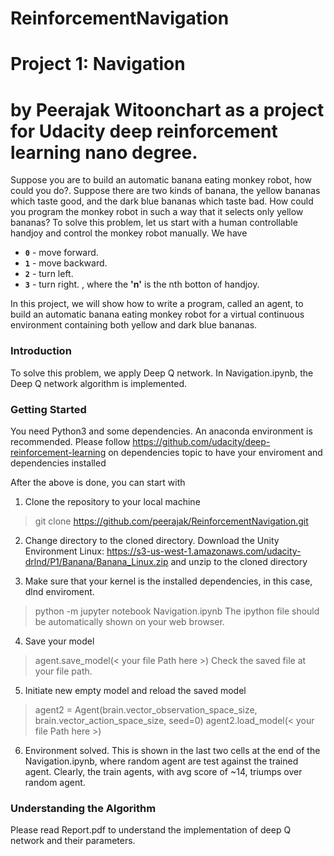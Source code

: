 # ReinforcementNavigation
# Project 1: Navigation
# by Peerajak Witoonchart as a project for Udacity deep reinforcement learning nano degree.
Suppose you are to build an automatic banana eating monkey robot, how could you do?. Suppose there are two kinds of banana, the yellow bananas which taste good, and the dark blue bananas which taste bad. How could you program the monkey robot in such a way that it selects only yellow bananas?  To solve this problem, let us start with a human controllable handjoy and control the monkey robot manually. We have
- **`0`** - move forward.
- **`1`** - move backward.
- **`2`** - turn left.
- **`3`** - turn right.
, where the **'n'** is the nth botton of handjoy.

In this project, we will show how to write a program, called an agent, to build an automatic banana eating monkey robot for a virtual continuous environment containing both yellow and dark blue bananas.

 



### Introduction

To solve this problem, we apply Deep Q network. In Navigation.ipynb, the Deep Q network algorithm is implemented. 
### Getting Started
You need Python3 and some dependencies. An anaconda environment is recommended. Please follow 
https://github.com/udacity/deep-reinforcement-learning
on dependencies topic to have your enviroment and dependencies installed

After the above is done, you can start with




1. Clone the repository to your local machine
>git clone https://github.com/peerajak/ReinforcementNavigation.git

2. Change directory to the cloned directory. Download the Unity Environment
Linux: https://s3-us-west-1.amazonaws.com/udacity-drlnd/P1/Banana/Banana_Linux.zip
and unzip to the cloned directory

3. Make sure that your kernel is the installed dependencies, in this case, dlnd enviroment. 
>python -m jupyter notebook Navigation.ipynb
The ipython file should be automatically shown on your web browser. 

4. Save your model
>agent.save_model(< your file Path here >)
Check the saved file at your file path.

5. Initiate new empty model and reload the saved model
>agent2 = Agent(brain.vector_observation_space_size, brain.vector_action_space_size, seed=0)
>agent2.load_model(< your file Path here >)

6. Environment solved. This is shown in the last two cells at the end of the Navigation.ipynb,
  where random agent are test against the trained agent. Clearly, the train agents, with avg score of ~14, triumps over random agent.

### Understanding the Algorithm
Please read Report.pdf to understand the implementation of deep Q network and their parameters. 





